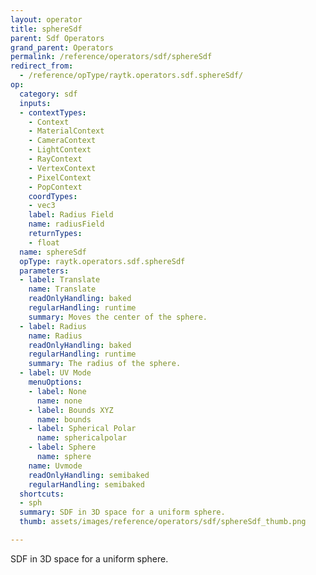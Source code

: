 ```yaml
---
layout: operator
title: sphereSdf
parent: Sdf Operators
grand_parent: Operators
permalink: /reference/operators/sdf/sphereSdf
redirect_from:
  - /reference/opType/raytk.operators.sdf.sphereSdf/
op:
  category: sdf
  inputs:
  - contextTypes:
    - Context
    - MaterialContext
    - CameraContext
    - LightContext
    - RayContext
    - VertexContext
    - PixelContext
    - PopContext
    coordTypes:
    - vec3
    label: Radius Field
    name: radiusField
    returnTypes:
    - float
  name: sphereSdf
  opType: raytk.operators.sdf.sphereSdf
  parameters:
  - label: Translate
    name: Translate
    readOnlyHandling: baked
    regularHandling: runtime
    summary: Moves the center of the sphere.
  - label: Radius
    name: Radius
    readOnlyHandling: baked
    regularHandling: runtime
    summary: The radius of the sphere.
  - label: UV Mode
    menuOptions:
    - label: None
      name: none
    - label: Bounds XYZ
      name: bounds
    - label: Spherical Polar
      name: sphericalpolar
    - label: Sphere
      name: sphere
    name: Uvmode
    readOnlyHandling: semibaked
    regularHandling: semibaked
  shortcuts:
  - sph
  summary: SDF in 3D space for a uniform sphere.
  thumb: assets/images/reference/operators/sdf/sphereSdf_thumb.png

---
```



SDF in 3D space for a uniform sphere.